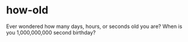 # how-old
Ever wondered how many days, hours, or seconds old you are? When is you 1,000,000,000 second birthday?
